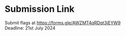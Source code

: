 # Submission Link
Submit flags at https://forms.gle/AWZMT4qRDqt3jEYW9 <br>
Deadline: 21st July 2024
